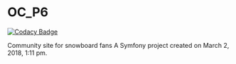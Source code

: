 # OC_P6

[![Codacy Badge](https://api.codacy.com/project/badge/Grade/609e15e5d54447419c5889d2e3085b7c)](https://app.codacy.com/app/Emma1987/OC_P6?utm_source=github.com&utm_medium=referral&utm_content=Emma1987/OC_P6&utm_campaign=badger)

Community site for snowboard fans
A Symfony project created on March 2, 2018, 1:11 pm.
